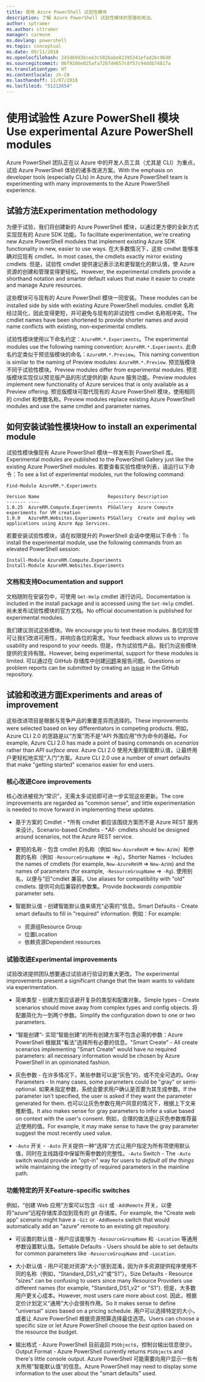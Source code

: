 ```yaml
---
title: 使用 Azure PowerShell 试验性模块
description: 了解 Azure PowerShell 试验性模块的思路和用法。
author: sptramer
ms.author: sttramer
manager: carmonm
ms.devlang: powershell
ms.topic: conceptual
ms.date: 09/11/2018
ms.openlocfilehash: 245d69d3bcee3c502babe82395341efad2bc96d0
ms.sourcegitcommit: 06f9206e025afa7207d4657c8f57c94ddb74817a
ms.translationtype: HT
ms.contentlocale: zh-CN
ms.lasthandoff: 11/07/2018
ms.locfileid: "51212654"
---
```

# <a name="use-experimental-azure-powershell-modules"></a><span data-ttu-id="3819a-103">使用试验性 Azure PowerShell 模块</span><span class="sxs-lookup"><span data-stu-id="3819a-103">Use experimental Azure PowerShell modules</span></span>

<span data-ttu-id="3819a-104">Azure PowerShell 团队正在以 Azure 中的开发人员工具（尤其是 CLI）为重点，试验 Azure PowerShell 体验的诸多改进方案。</span><span class="sxs-lookup"><span data-stu-id="3819a-104">With the emphasis on developer tools (especially CLIs) in Azure, the Azure PowerShell team is experimenting with many improvements to the Azure PowerShell experience.</span></span>

## <a name="experimentation-methodology"></a><span data-ttu-id="3819a-105">试验方法</span><span class="sxs-lookup"><span data-stu-id="3819a-105">Experimentation methodology</span></span>

<span data-ttu-id="3819a-106">为便于试验，我们将创建新的 Azure PowerShell 模块，以通过更方便的全新方式实现现有的 Azure SDK 功能。</span><span class="sxs-lookup"><span data-stu-id="3819a-106">To facilitate experimentation, we're creating new Azure PowerShell modules that implement existing Azure SDK functionality in new, easier to use ways.</span></span> <span data-ttu-id="3819a-107">在大多数情况下，这些 cmdlet 能够准确对应现有 cmdlet。</span><span class="sxs-lookup"><span data-stu-id="3819a-107">In most cases, the cmdlets exactly mirror existing cmdlets.</span></span> <span data-ttu-id="3819a-108">但是，试验性 cmdlet 提供速记表示法和更智能化的默认值，使 Azure 资源的创建和管理变得更轻松。</span><span class="sxs-lookup"><span data-stu-id="3819a-108">However, the experimental cmdlets provide a shorthand notation and smarter default values that make it easier to create and manage Azure resources.</span></span>

<span data-ttu-id="3819a-109">这些模块可与现有的 Azure PowerShell 模块一同安装。</span><span class="sxs-lookup"><span data-stu-id="3819a-109">These modules can be installed side by side with existing Azure PowerShell modules.</span></span> <span data-ttu-id="3819a-110">cmdlet 名称经过简化，因此变得更短，并可避免与现有的非试验性 cmdlet 名称相冲突。</span><span class="sxs-lookup"><span data-stu-id="3819a-110">The cmdlet names have been shortened to provide shorter names and avoid name conflicts with existing, non-experimental cmdlets.</span></span>

<span data-ttu-id="3819a-111">试验性模块使用以下命名约定：`AzureRM.*.Experiments`。</span><span class="sxs-lookup"><span data-stu-id="3819a-111">The experimental modules use the following naming convention: `AzureRM.*.Experiments`.</span></span> <span data-ttu-id="3819a-112">此命名约定类似于预览版模块的命名：`AzureRM.*.Preview`。</span><span class="sxs-lookup"><span data-stu-id="3819a-112">This naming convention is similar to the naming of Preview modules: `AzureRM.*.Preview`.</span></span> <span data-ttu-id="3819a-113">预览版模块不同于试验性模块。</span><span class="sxs-lookup"><span data-stu-id="3819a-113">Preview modules differ from experimental modules.</span></span> <span data-ttu-id="3819a-114">预览版模块实现仅以预览版产品的形式提供的新 Azure 服务功能。</span><span class="sxs-lookup"><span data-stu-id="3819a-114">Preview modules implement new functionality of Azure services that is only available as a Preview offering.</span></span> <span data-ttu-id="3819a-115">预览版模块可取代现有的 Azure PowerShell 模块，使用相同的 cmdlet 和参数名称。</span><span class="sxs-lookup"><span data-stu-id="3819a-115">Preview modules replace existing Azure PowerShell modules and use the same cmdlet and parameter names.</span></span>

## <a name="how-to-install-an-experimental-module"></a><span data-ttu-id="3819a-116">如何安装试验性模块</span><span class="sxs-lookup"><span data-stu-id="3819a-116">How to install an experimental module</span></span>

<span data-ttu-id="3819a-117">试验性模块像现有 Azure PowerShell 模块一样发布到 PowerShell 库。</span><span class="sxs-lookup"><span data-stu-id="3819a-117">Experimental modules are published to the PowerShell Gallery just like the existing Azure PowerShell modules.</span></span> <span data-ttu-id="3819a-118">若要查看实验性模块列表，请运行以下命令：</span><span class="sxs-lookup"><span data-stu-id="3819a-118">To see a list of experimental modules, run the following command:</span></span>

```azurepowershell-interactive
Find-Module AzureRM.*.Experiments
```

```output
Version Name                         Repository Description
------- ----                         ---------- -----------
1.0.25  AzureRM.Compute.Experiments  PSGallery  Azure Compute experiments for VM creation
1.0.0   AzureRM.Websites.Experiments PSGallery  Create and deploy web applications using Azure App Services.
```

<span data-ttu-id="3819a-119">若要安装试验性模块，请在权限提升的 PowerShell 会话中使用以下命令：</span><span class="sxs-lookup"><span data-stu-id="3819a-119">To install the experimental module, use the following commands from an elevated PowerShell session:</span></span>

```azurepowershell-interactive
Install-Module AzureRM.Compute.Experiments
Install-Module AzureRM.Websites.Experiments
```

### <a name="documentation-and-support"></a><span data-ttu-id="3819a-120">文档和支持</span><span class="sxs-lookup"><span data-stu-id="3819a-120">Documentation and support</span></span>

<span data-ttu-id="3819a-121">文档随附在安装包中，可使用 `Get-Help` cmdlet 进行访问。</span><span class="sxs-lookup"><span data-stu-id="3819a-121">Documentation is included in the install package and is accessed using the `Get-Help` cmdlet.</span></span> <span data-ttu-id="3819a-122">尚未发布试验性模块的官方文档。</span><span class="sxs-lookup"><span data-stu-id="3819a-122">No official documentation is published for experimental modules.</span></span>

<span data-ttu-id="3819a-123">我们建议测试这些模块。</span><span class="sxs-lookup"><span data-stu-id="3819a-123">We encourage you to test these modules.</span></span> <span data-ttu-id="3819a-124">各位的反馈可让我们改进可用性，并响应各位的需求。</span><span class="sxs-lookup"><span data-stu-id="3819a-124">Your feedback allows us to improve usability and respond to your needs.</span></span> <span data-ttu-id="3819a-125">但是，作为试验性产品，我们为这些模块提供的支持有限。</span><span class="sxs-lookup"><span data-stu-id="3819a-125">However, being experimental, support for these modules is limited.</span></span> <span data-ttu-id="3819a-126">可以通过在 GitHub 存储库中创建[问题](https://github.com/Azure/azure-powershell/issues)来报告问题。</span><span class="sxs-lookup"><span data-stu-id="3819a-126">Questions or problem reports can be submitted by creating an [issue](https://github.com/Azure/azure-powershell/issues) in the GitHub repository.</span></span>

## <a name="experiments-and-areas-of-improvement"></a><span data-ttu-id="3819a-127">试验和改进方面</span><span class="sxs-lookup"><span data-stu-id="3819a-127">Experiments and areas of improvement</span></span>

<span data-ttu-id="3819a-128">这些改进项目是根据与竞争产品的重要差异而选择的。</span><span class="sxs-lookup"><span data-stu-id="3819a-128">These improvements were selected based on key differentiators in competing products.</span></span> <span data-ttu-id="3819a-129">例如，Azure CLI 2.0 的思路是以“方案”而不是“API 外围应用”作为命令的基础。</span><span class="sxs-lookup"><span data-stu-id="3819a-129">For example, Azure CLI 2.0 has made a point of basing commands on _scenarios_ rather than _API surface area_.</span></span>
<span data-ttu-id="3819a-130">Azure CLI 2.0 使用大量的智能默认值，让最终用户更轻松地实现“入门”方案。</span><span class="sxs-lookup"><span data-stu-id="3819a-130">Azure CLI 2.0 use a number of smart defaults that make "getting started" scenarios easier for end users.</span></span>

### <a name="core-improvements"></a><span data-ttu-id="3819a-131">核心改进</span><span class="sxs-lookup"><span data-stu-id="3819a-131">Core improvements</span></span>

<span data-ttu-id="3819a-132">核心改进被视为“常识”，无需太多试验即可进一步实现这些更新。</span><span class="sxs-lookup"><span data-stu-id="3819a-132">The core improvements are regarded as "common sense", and little experimentation is needed to move forward in implementing these updates.</span></span>

- <span data-ttu-id="3819a-133">基于方案的 Cmdlet - \*所有 cmdlet 都应该围绕方案而不是 Azure REST 服务来设计。</span><span class="sxs-lookup"><span data-stu-id="3819a-133">Scenario-based Cmdlets - \**All*- cmdlets should be designed around scenarios, not the Azure REST service.</span></span>

- <span data-ttu-id="3819a-134">更短的名称 - 包含 cmdlet 的名称（例如 `New-AzureRmVM` => `New-AzVm`）和参数的名称（例如 `-ResourceGroupName` => `-Rg`）。</span><span class="sxs-lookup"><span data-stu-id="3819a-134">Shorter Names - Includes the names of cmdlets (for example, `New-AzureRmVM` => `New-AzVm`) and the names of parameters (for example, `-ResourceGroupName` => `-Rg`).</span></span> <span data-ttu-id="3819a-135">使用别名，以便与“旧”cmdlet 兼容。</span><span class="sxs-lookup"><span data-stu-id="3819a-135">Use aliases for compatibility with "old" cmdlets.</span></span> <span data-ttu-id="3819a-136">提供可向后兼容的参数集。</span><span class="sxs-lookup"><span data-stu-id="3819a-136">Provide _backwards compatible_ parameter sets.</span></span>

- <span data-ttu-id="3819a-137">智能默认值 - 创建智能默认值来填充“必需的”信息。</span><span class="sxs-lookup"><span data-stu-id="3819a-137">Smart Defaults - Create smart defaults to fill in "required" information.</span></span> <span data-ttu-id="3819a-138">例如：</span><span class="sxs-lookup"><span data-stu-id="3819a-138">For example:</span></span>
  - <span data-ttu-id="3819a-139">资源组</span><span class="sxs-lookup"><span data-stu-id="3819a-139">Resource Group</span></span>
  - <span data-ttu-id="3819a-140">位置</span><span class="sxs-lookup"><span data-stu-id="3819a-140">Location</span></span>
  - <span data-ttu-id="3819a-141">依赖资源</span><span class="sxs-lookup"><span data-stu-id="3819a-141">Dependent resources</span></span>

### <a name="experimental-improvements"></a><span data-ttu-id="3819a-142">试验改进</span><span class="sxs-lookup"><span data-stu-id="3819a-142">Experimental improvements</span></span>

<span data-ttu-id="3819a-143">试验改进提供团队想要通过试验进行验证的重大更改。</span><span class="sxs-lookup"><span data-stu-id="3819a-143">The experimental improvements present a significant change that the team wants to validate via experimentation.</span></span>

- <span data-ttu-id="3819a-144">简单类型 - 创建方案应该避开复杂的类型和配置对象。</span><span class="sxs-lookup"><span data-stu-id="3819a-144">Simple types - Create scenarios should move away from complex types and config objects.</span></span> <span data-ttu-id="3819a-145">将配置简化为一到两个参数。</span><span class="sxs-lookup"><span data-stu-id="3819a-145">Simplify the configuration down to one or two parameters.</span></span>

- <span data-ttu-id="3819a-146">“智能创建”- 实现“智能创建”的所有创建方案不包含必需的参数：Azure PowerShell 根据其“看法”选择所有必要的信息。</span><span class="sxs-lookup"><span data-stu-id="3819a-146">"Smart Create" - All create scenarios implementing "Smart Create" would have _no_ required parameters: all necessary information would be chosen by Azure PowerShell in an opinionated fashion.</span></span>

- <span data-ttu-id="3819a-147">灰色参数 - 在许多情况下，某些参数可以是“灰色”的，或不完全可选的。</span><span class="sxs-lookup"><span data-stu-id="3819a-147">Gray Parameters - In many cases, some parameters could be "gray" or semi-optional.</span></span> <span data-ttu-id="3819a-148">如果未指定参数，系统会要求用户确认是否要为其生成参数。</span><span class="sxs-lookup"><span data-stu-id="3819a-148">If the parameter isn't specified, the user is asked if they want the parameter generated for them.</span></span> <span data-ttu-id="3819a-149">也可以让灰色参数在用户同意的情况下，根据上下文来推断值。</span><span class="sxs-lookup"><span data-stu-id="3819a-149">It also makes sense for gray parameters to infer a value based on context with the user's consent.</span></span>
  <span data-ttu-id="3819a-150">例如，合理的做法是让灰色参数推荐最近使用的值。</span><span class="sxs-lookup"><span data-stu-id="3819a-150">For example, it may make sense to have the gray parameter suggest the most recently used value.</span></span>

- <span data-ttu-id="3819a-151">`-Auto` 开关 - `-Auto` 开关提供一种“选择”方式让用户指定为所有项使用默认值，同时在主线路径中保留所需参数的完整性。</span><span class="sxs-lookup"><span data-stu-id="3819a-151">`-Auto` Switch - The `-Auto` switch would provide an "opt-in" way for users to _default all the things_ while maintaining the integrity of required parameters in the mainline path.</span></span>

### <a name="feature-specific-switches"></a><span data-ttu-id="3819a-152">功能特定的开关</span><span class="sxs-lookup"><span data-stu-id="3819a-152">Feature-specific switches</span></span>

<span data-ttu-id="3819a-153">例如，“创建 Web 应用”方案可以包含 `-Git` 或 `-AddRemote` 开关，以便将“azure”远程存储库添加到现有的 git 存储库。</span><span class="sxs-lookup"><span data-stu-id="3819a-153">For example, the "Create web app" scenario might have a `-Git` or `-AddRemote` switch that would automatically add an "azure" remote to an existing git repository.</span></span>

- <span data-ttu-id="3819a-154">可设置的默认值 - 用户应该能够为 `-ResourceGroupName` 和 `-Location` 等通用参数设置默认值。</span><span class="sxs-lookup"><span data-stu-id="3819a-154">Settable Defaults - Users should be able to set defaults for common parameters like `-ResourceGroupName` and `-Location`.</span></span>

- <span data-ttu-id="3819a-155">大小默认值 - 用户可能对资源“大小”感到混淆，因为许多资源提供程序使用不同的名称（例如，“Standard\_DS1\_v2”或“S1”）。</span><span class="sxs-lookup"><span data-stu-id="3819a-155">Size Defaults - Resource "sizes" can be confusing to users since many Resource Providers use different names (for example, "Standard\_DS1\_v2" or "S1").</span></span> <span data-ttu-id="3819a-156">但是，大多数用户更关心成本。</span><span class="sxs-lookup"><span data-stu-id="3819a-156">However, most users care more about cost.</span></span> <span data-ttu-id="3819a-157">因此，根据定价计划定义“通用”大小会很有作用。</span><span class="sxs-lookup"><span data-stu-id="3819a-157">So it makes sense to define "universal" sizes based on a pricing schedule.</span></span> <span data-ttu-id="3819a-158">用户可以选择特定的大小，或者让 Azure PowerShell 根据资源预算选择最佳选项。</span><span class="sxs-lookup"><span data-stu-id="3819a-158">Users can choose a specific size or let Azure PowerShell choose the _best option_ based on the resource the budget.</span></span>

- <span data-ttu-id="3819a-159">输出格式 - Azure PowerShell 目前返回 `PSObject`s，控制台输出信息很少。</span><span class="sxs-lookup"><span data-stu-id="3819a-159">Output Format - Azure PowerShell currently returns `PSObject`s and there's little console output.</span></span> <span data-ttu-id="3819a-160">Azure PowerShell 可能需要向用户显示一些有关所用“智能默认值”的信息。</span><span class="sxs-lookup"><span data-stu-id="3819a-160">Azure PowerShell may need to display some information to the user about the "smart defaults" used.</span></span>
